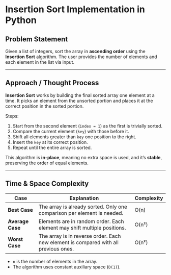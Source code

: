 #  Insertion Sort Implementation in Python
## Problem Statement

Given a list of integers, sort the array in **ascending order** using the **Insertion Sort** algorithm. The user provides the number of elements and each element in the list via input.

---

## Approach / Thought Process

**Insertion Sort** works by building the final sorted array one element at a time. It picks an element from the unsorted portion and places it at the correct position in the sorted portion.

Steps:
1. Start from the second element (`index = 1`) as the first is trivially sorted.
2. Compare the current element (`key`) with those before it.
3. Shift all elements greater than `key` one position to the right.
4. Insert the `key` at its correct position.
5. Repeat until the entire array is sorted.

This algorithm is **in-place**, meaning no extra space is used, and it’s **stable**, preserving the order of equal elements.

---

##  Time & Space Complexity
| Case             | Explanation                                                                         | Complexity |
| ---------------- | ----------------------------------------------------------------------------------- | ---------- |
| **Best Case**    | The array is already sorted. Only one comparison per element is needed.             | O(n)       |
| **Average Case** | Elements are in random order. Each element may shift multiple positions.            | O(n²)      |
| **Worst Case**   | The array is in reverse order. Each new element is compared with all previous ones. | O(n²)      |

- `n` is the number of elements in the array.
- The algorithm uses constant auxiliary space (`O(1)`).


